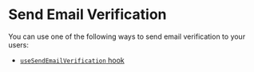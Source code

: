 # Send Email Verification

You can use one of the following ways to send email verification to your users:

 - [`useSendEmailVerification` hook](../hooks/useSendEmailVerification.md)